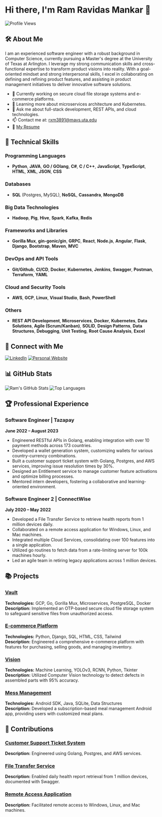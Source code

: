 # Hi there, I'm Ram Ravidas Mankar 👋

![Profile Views](https://komarev.com/ghpvc/?username=rrm003&color=blue)

## 🛠️ About Me

I am an experienced software engineer with a robust background in Computer Science, currently pursuing a Master's degree at the University of Texas at Arlington. I leverage my strong communication skills and cross-functional expertise to transform product visions into reality. With a goal-oriented mindset and strong interpersonal skills, I excel in collaborating on defining and refining product features, and assisting in product management initiatives to deliver innovative software solutions.

-   🔭 Currently working on secure cloud file storage systems and e-commerce platforms.
-   🌱 Learning more about microservices architecture and Kubernetes.
-   💬 Ask me about full-stack development, REST APIs, and cloud technologies.
-   📫 Contact me at: [rxm3891@mavs.uta.edu](mailto:rxm3891@mavs.uta.edu)
-   📝 [My Resume](https://flowcv.me/rammankar)

## 🚀 Technical Skills

### Programming Languages

-   **Python**, **JAVA**, **GO / GOlang**, **C#**, **C / C++**, **JavaScript**, **TypeScript**, **HTML**, **XML**, **JSON**, **CSS**

### Databases

-   **SQL** (Postgres, MySQL), **NoSQL**, **Cassandra**, **MongoDB**

### Big Data Technologies

-   **Hadoop**, **Pig**, **Hive**, **Spark**, **Kafka**, **Redis**

### Frameworks and Libraries

-   **Gorilla Mux**, **gin-gonic/gin**, **GRPC**, **React**, **Node.js**, **Angular**, **Flask**, **Django**, **Bootstrap**, **Maven**, **MVC**

### DevOps and API Tools

-   **Git/Github**, **CI/CD**, **Docker**, **Kubernetes**, **Jenkins**, **Swagger**, **Postman**, **Terraform**, **YAML**

### Cloud and Security Tools

-   **AWS**, **GCP**, **Linux**, **Visual Studio**, **Bash**, **PowerShell**

### Others

-   **REST API Development**, **Microservices**, **Docker**, **Kubernetes**, **Data Solutions**, **Agile (Scrum/Kanban)**, **SOLID**, **Design Patterns**, **Data Structures**, **Debugging**, **Unit Testing**, **Root Cause Analysis**, **Excel**

## 🔗 Connect with Me

[![LinkedIn](https://img.shields.io/badge/-LinkedIn-blue?style=flat&logo=Linkedin&logoColor=white)](https://www.linkedin.com/in/ram-mankar/)
[![Personal Website](https://img.shields.io/badge/Website-Visit-blue)](https://flowcv.me/rammankar)

## 📊 GitHub Stats

![Ram's GitHub Stats](https://github-readme-stats.vercel.app/api?username=rrm003&show_icons=true&theme=radical)
![Top Languages](https://github-readme-stats.vercel.app/api/top-langs/?username=rrm003&layout=compact&theme=radical)

## 🏆 Professional Experience

### Software Engineer | Tazapay

**June 2022 – August 2023**

-   Engineered RESTful APIs in Golang, enabling integration with over 10 payment methods across 173 countries.
-   Developed a wallet generation system, customizing wallets for various country-currency combinations.
-   Built a customer support ticket system with Golang, Postgres, and AWS services, improving issue resolution times by 30%.
-   Designed an Entitlement service to manage customer feature activations and optimize billing processes.
-   Mentored intern developers, fostering a collaborative and learning-oriented environment.

### Software Engineer 2 | ConnectWise

**July 2020 – May 2022**

-   Developed a File Transfer Service to retrieve health reports from 1 million devices daily.
-   Collaborated on a remote access application for Windows, Linux, and Mac machines.
-   Integrated multiple Cloud Services, consolidating over 100 features into a single application.
-   Utilized go routines to fetch data from a rate-limiting server for 100k machines hourly.
-   Led an agile team in retiring legacy applications across 1 million devices.

## 📚 Projects

### [Vault](https://github.com/rrm003/vault)

**Technologies:** GCP, Go, Gorilla Mux, Microservices, PostgreSQL, Docker  
**Description:** Implemented an OTP-based secure cloud file storage system to safeguard sensitive files from unauthorized access.

### [E-commerce Platform](https://github.com/rrm003/ecommerce)

**Technologies:** Python, Django, SQL, HTML, CSS, Tailwind  
**Description:** Engineered a comprehensive e-commerce platform with features for purchasing, selling goods, and managing inventory.

### [Vision](https://github.com/rrm003/vision)

**Technologies:** Machine Learning, YOLOv3, RCNN, Python, Tkinter  
**Description:** Utilized Computer Vision technology to detect defects in assembled parts with 95% accuracy.

### [Mess Management](https://github.com/rrm003/mess-management)

**Technologies:** Android SDK, Java, SQLite, Data Structures  
**Description:** Developed a subscription-based meal management Android app, providing users with customized meal plans.

## 🤝 Contributions

### [Customer Support Ticket System](https://github.com/rrm003/support-ticket-system)

**Description:** Engineered using Golang, Postgres, and AWS services.

### [File Transfer Service](https://github.com/rrm003/file-transfer-service)

**Description:** Enabled daily health report retrieval from 1 million devices, documented with Swagger.

### [Remote Access Application](https://github.com/rrm003/remote-access)

**Description:** Facilitated remote access to Windows, Linux, and Mac machines.
